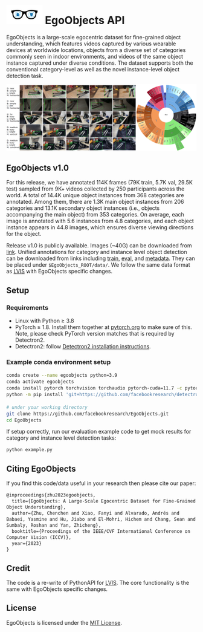 # <img src="images/egoobjects_icon.svg" height="50"> EgoObjects API

EgoObjects is a large-scale egocentric dataset for fine-grained object understanding, which features videos captured by various wearable devices at worldwide locations, objects from a diverse set of categories commonly seen in indoor environments, and videos of the same object instance captured under diverse conditions. The dataset supports both the conventional category-level as well as the novel instance-level object detection task.

<img src="images/intro.png"/>

## EgoObjects v1.0

For this release, we have annotated 114K frames (79K train, 5.7K val, 29.5K test) sampled from 9K+ videos collected by 250 participants across the world. A total of 14.4K unique object instances from 368 categories are annotated. Among them, there are 1.3K main object instances from 206 categories and 13.1K secondary object instances (i.e., objects accompanying the main object) from 353 categories. On average, each image is annotated with 5.6 instances from 4.8 categories, and each object instance appears in 44.8 images, which ensures diverse viewing directions for the object. 

Release v1.0 is publicly available. Images (~40G) can be downloaded from [link](https://scontent-sjc3-1.xx.fbcdn.net/m1/v/t6/An8hVtaVFSLA4yMZFPktRgsXzMN0lbpzHWAXmD3nHmtOt0pV9u5aUW2XbTTDB2w4MgEFSWAjPz34t0chIVdMaGXDIBZ2xPGqicVHKcd1wMqEy76lMac.zip?ccb=10-5&oh=00_AfA0wAxSmMRo7uo21eBy76ABaMK84r36VWZ0faHb2M2SLA&oe=6503523E&_nc_sid=a7aa5b). Unified annotations for category and instance level object detection can be downloaded from links including [train](https://scontent-sjc3-1.xx.fbcdn.net/m1/v/t6/An-WS2mQvnrkM05xVRmd4NwzvUG42KxJV294Caeos-c0h8-XkxRyU9m4AdDvW5x9Sgxi4xHcXHkVkk0JyKtRZCmwCyw04Z-0ulrwQNAayOqnMvDkJvhL3nKJgtcUrA.json?ccb=10-5&oh=00_AfDkZYF6uVC8t6Mk_74ch_Y0y7r4HV8VpCMlyculohLogQ&oe=6500D9FC&_nc_sid=a7aa5b), [eval](https://scontent-sjc3-1.xx.fbcdn.net/m1/v/t6/An8ggk-BJQsp9pd3ra7o4f-xVlvsiNOzF7zrMHk124kuRtX_q5k3bMeO5t0LnG3LEEJuHLKZhKOYjQj7WB4dVnOtkTBG5cV4_9E4vv1KznH6Mt9SXAaTjbzJKrs.json?ccb=10-5&oh=00_AfDjh5CkzHUw57Axy86H-DQ7jFHy_a5l5x_8hTZ6CBGNjg&oe=6500CF45&_nc_sid=a7aa5b), and [metadata](https://scontent-sjc3-1.xx.fbcdn.net/m1/v/t6/An8K4G08lXqX2Om6ZxT8yc0w9oEoqNjimpfZSGFLENsvJ3xB4nuKak0A762P82rRnwptKSXdgwHQm1cdHgKqRu2tTsutxrPfiz_kApnl3AmOSQNiU2njLSlnjxlI.json?ccb=10-5&oh=00_AfD-MWI-SWH57d39SeSyCy1OmhzEGLNgg89IWMw8jGHnbg&oe=6500EC3B&_nc_sid=a7aa5b). They can be placed under `$EgoObjects_ROOT/data/`. We follow the same data format as [LVIS](https://www.lvisdataset.org/dataset) with EgoObjects specific changes.

## Setup

### Requirements
- Linux with Python ≥ 3.8
- PyTorch ≥ 1.8.
  Install them together at [pytorch.org](https://pytorch.org) to make sure of this. Note, please check
  PyTorch version matches that is required by Detectron2.
- Detectron2: follow [Detectron2 installation instructions](https://detectron2.readthedocs.io/tutorials/install.html).

### Example conda environment setup
```bash
conda create --name egoobjects python=3.9
conda activate egoobjects
conda install pytorch torchvision torchaudio pytorch-cuda=11.7 -c pytorch -c nvidia
python -m pip install 'git+https://github.com/facebookresearch/detectron2.git'

# under your working directory
git clone https://github.com/facebookresearch/EgoObjects.git
cd EgoObjects
```

If setup correctly, run our evaluation example code to get mock results for category and instance level detection tasks:
```bash
python example.py
```

## Citing EgoObjects

If you find this code/data useful in your research then please cite our paper:
```
@inproceedings{zhu2023egoobjects,
  title={EgoObjects: A Large-Scale Egocentric Dataset for Fine-Grained Object Understanding},
  author={Zhu, Chenchen and Xiao, Fanyi and Alvarado, Andrés and Babaei, Yasmine and Hu, Jiabo and El-Mohri, Hichem and Chang, Sean and Sumbaly, Roshan and Yan, Zhicheng},
  booktitle={Proceedings of the IEEE/CVF International Conference on Computer Vision (ICCV)},
  year={2023}
}
```

## Credit
The code is a re-write of PythonAPI for [LVIS](https://github.com/lvis-dataset/lvis-api).
The core functionality is the same with EgoObjects specific changes.

## License
EgoObjects is licensed under the [MIT License](LICENSE).
